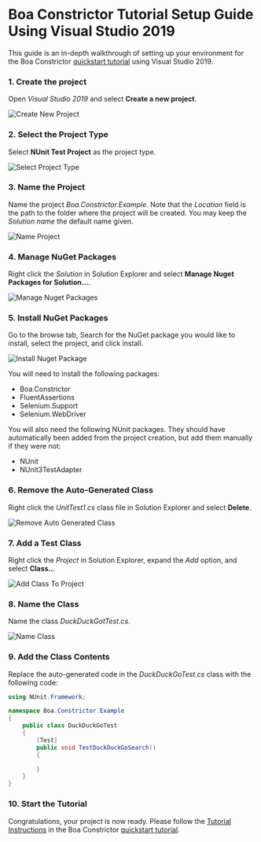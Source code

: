 # Boa Constrictor Tutorial Setup Guide Using Visual Studio 2019

This guide is an in-depth walkthrough of setting up your environment for the Boa Constrictor [quickstart tutorial](TUTORIAL.md) using Visual Studio 2019.

### 1. Create the project
Open *Visual Studio 2019* and select **Create a new project**.

![Create New Project](Images/CreateNewProject.png?raw=true)

### 2. Select the Project Type
Select **NUnit Test Project** as the project type.

![Select Project Type](Images/SelectProjectType.png?raw=true)

### 3. Name the Project
Name the project *Boa.Constrictor.Example*.
Note that the *Location* field is the path to the folder where the project will be created.
You may keep the *Solution name* the default name given.

![Name Project](Images/NameProject.png?raw=true)

### 4. Manage NuGet Packages
Right click the *Solution* in Solution Explorer and select **Manage Nuget Packages for Solution...**.

![Manage Nuget Packages](Images/ManageNugetPackages.png?raw=true)

### 5. Install NuGet Packages
Go to the browse tab, Search for the NuGet package you would like to install, select the project, and click install.

![Install Nuget Package](Images/InstallNugetPackage.png?raw=true)

You will need to install the following packages:
- Boa.Constrictor
- FluentAssertions
- Selenium.Support
- Selenium.WebDriver

You will also need the following NUnit packages. 
They should have automatically been added from the project creation, but add them manually if they were not:
- NUnit
- NUnit3TestAdapter

### 6. Remove the Auto-Generated Class
Right click the *UnitTest1.cs* class file in Solution Explorer and select **Delete**.

![Remove Auto Generated Class](Images/RemoveAutoGeneratedClass.png?raw=true)

### 7. Add a Test Class
Right click the *Project* in Solution Explorer, expand the *Add* option, and select **Class..**.

![Add Class To Project](Images/AddClassToProject.png?raw=true)

### 8. Name the Class
Name the class *DuckDuckGotTest.cs*.

![Name Class](Images/NameClass.png?raw=true)

### 9. Add the Class Contents
Replace the auto-generated code in the *DuckDuckGoTest.cs* class with the following code:
```csharp
using NUnit.Framework;

namespace Boa.Constrictor.Example
{
    public class DuckDuckGoTest
    {
        [Test]
        public void TestDuckDuckGoSearch()
        {

        }
    }
}
```

### 10. Start the Tutorial
Congratulations, your project is now ready. 
Please follow the [Tutorial Instructions](TUTORIAL.md#tutorial-instructions) in the Boa Constrictor [quickstart tutorial](TUTORIAL.md).